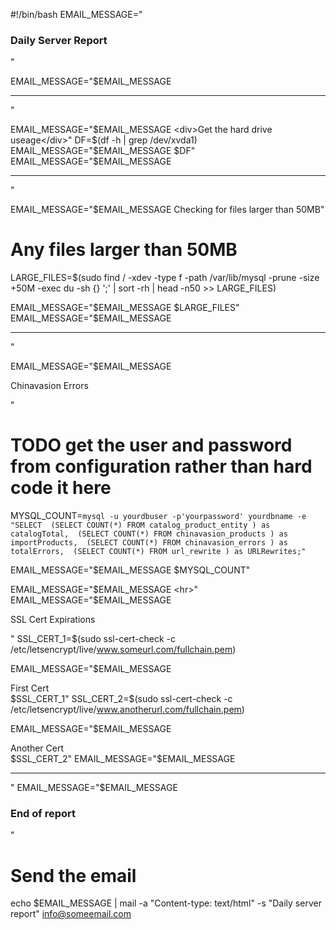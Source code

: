 #!/bin/bash
EMAIL_MESSAGE="<h3>Daily Server Report</h3>"

EMAIL_MESSAGE="$EMAIL_MESSAGE <hr>"

EMAIL_MESSAGE="$EMAIL_MESSAGE <div>Get the hard drive useage</div>"
DF=$(df -h | grep /dev/xvda1) 
EMAIL_MESSAGE="$EMAIL_MESSAGE $DF"
EMAIL_MESSAGE="$EMAIL_MESSAGE <hr>"

EMAIL_MESSAGE="$EMAIL_MESSAGE Checking for files larger than 50MB"
# Any files larger than 50MB
LARGE_FILES=$(sudo find / -xdev -type f -path /var/lib/mysql -prune -size +50M -exec du -sh {} ';' | sort -rh | head -n50 >> LARGE_FILES)

EMAIL_MESSAGE="$EMAIL_MESSAGE $LARGE_FILES"
EMAIL_MESSAGE="$EMAIL_MESSAGE <hr>"

EMAIL_MESSAGE="$EMAIL_MESSAGE <P>Chinavasion Errors</P>"
# TODO get the user and password from configuration rather than hard code it here
MYSQL_COUNT=`mysql -u yourdbuser -p'yourpassword' yourdbname -e "SELECT  (SELECT COUNT(*) FROM catalog_product_entity ) as catalogTotal,  (SELECT COUNT(*) FROM chinavasion_products ) as importProducts,  (SELECT COUNT(*) FROM chinavasion_errors ) as totalErrors,  (SELECT COUNT(*) FROM url_rewrite ) as URLRewrites;"`

EMAIL_MESSAGE="$EMAIL_MESSAGE $MYSQL_COUNT"

EMAIL_MESSAGE="$EMAIL_MESSAGE <hr>"
EMAIL_MESSAGE="$EMAIL_MESSAGE <P>SSL Cert Expirations</P>"
SSL_CERT_1=$(sudo ssl-cert-check -c /etc/letsencrypt/live/www.someurl.com/fullchain.pem)

EMAIL_MESSAGE="$EMAIL_MESSAGE <div>First Cert</div> $SSL_CERT_1"
SSL_CERT_2=$(sudo ssl-cert-check -c /etc/letsencrypt/live/www.anotherurl.com/fullchain.pem)

EMAIL_MESSAGE="$EMAIL_MESSAGE <div>Another Cert</div> $SSL_CERT_2"
EMAIL_MESSAGE="$EMAIL_MESSAGE <hr>"
EMAIL_MESSAGE="$EMAIL_MESSAGE <h3>End of report</h3>"
# Send the email
echo $EMAIL_MESSAGE | mail -a "Content-type: text/html" -s "Daily server report" info@someemail.com
